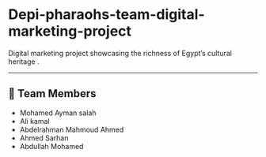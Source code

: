 # Depi-pharaohs-team-digital-marketing-project

Digital marketing project showcasing the richness of Egypt’s cultural heritage .

---

## 📌 Team Members
- Mohamed Ayman salah
- Ali kamal
- Abdelrahman Mahmoud Ahmed
- Ahmed Sarhan 
- Abdullah Mohamed

